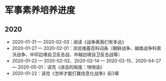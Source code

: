 # 军事素养培养进度

## 2020

- 2020-01-31 — 2020-02-03：阅读《战争离我们有多远》
- 2020-01-27 — 2020-02-01：浏览维基百科词条（朝鲜战争、越南战争科索沃战争、中印边境自卫反击战、中越边境自卫反击战等）
- 2020-01-22 — 2020-02-02、2020-02-14 — 2020-02-15、2020-04-27 — 2020-05-01：读完《进击的局座：悄悄话》
- 2020-01-22：读完《怎样才能打赢信息化战争》前3章
